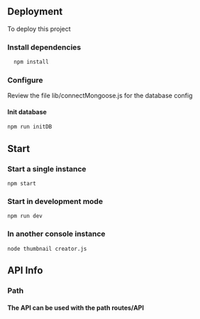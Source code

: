
## Deployment

To deploy this project


### Install dependencies

```bash
  npm install
```

### Configure

Review the file lib/connectMongoose.js for the database config

#### Init database

```
npm run initDB
```

## Start

### Start a single instance

```
npm start
```

### Start in development mode

```
npm run dev
```
### In another console instance 
```
node thumbnail creator.js
```
## API Info

### Path
#### The API can be used with the path routes/API
